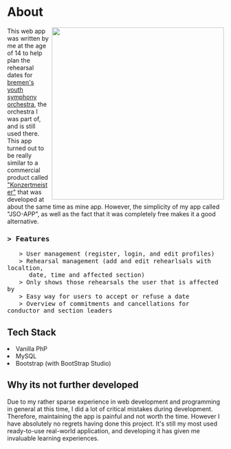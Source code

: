 <h1>About</h1>
<img src="https://user-images.githubusercontent.com/57133330/188279177-26137921-bdba-4d56-8ead-acf18adfc218.gif" align="right" height=400>

This web app was written by me at the age of 14 to help plan the rehearsal dates for <a href="https://jso-bremen.de"> bremen's youth symphony orchestra</a>, the orchestra I was part of, and is still used there. This app turned out to be really similar to a commercial product called <a href="konzertmeister.app">"Konzertmeister"</a> that was developed at about the same time as mine app. However, the simplicity of my app called "JSO-APP", as well as the fact that it was completely free makes it a good alternative.
<h3><samp><b>&gt; Features</b></samp></h3>
&nbsp;&nbsp;&nbsp;&nbsp;&nbsp;&nbsp; <samp>&gt; User management (register, login, and edit profiles)</samp><br>
&nbsp;&nbsp;&nbsp;&nbsp;&nbsp;&nbsp; <samp>&gt; Rehearsal management (add and edit rehearlsals with localtion,<br>
&nbsp;&nbsp;&nbsp;&nbsp;&nbsp; date, time and affected section)</samp><br>
&nbsp;&nbsp;&nbsp;&nbsp;&nbsp;&nbsp; <samp>&gt; Only shows those rehearsals the user that is affected by</samp><br>
&nbsp;&nbsp;&nbsp;&nbsp;&nbsp;&nbsp; <samp>&gt; Easy way for users to accept or refuse a date</samp><br>
&nbsp;&nbsp;&nbsp;&nbsp;&nbsp;&nbsp; <samp>&gt; Overview of commitments and cancellations for conductor and section leaders</samp><br>

<h2>Tech Stack</h2>
<li>Vanilla PhP</li>
<li>MySQL</li>
<li>Bootstrap (with BootStrap Studio)</li>

<h2>Why its not further developed</h2>
Due to my rather sparse experience in web development and programming in general at this time, I did a lot of critical mistakes during development. Therefore, maintaining the app is painful and not worth the time. However I have absolutely no regrets having done this project. It's still my most used ready-to-use real-world application, and developing it has given me invaluable learning experiences.
